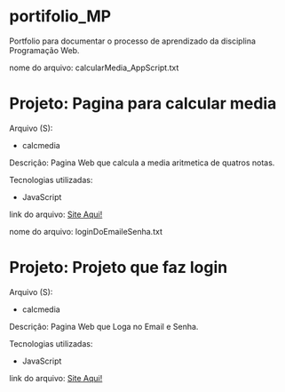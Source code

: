 # portifolio_MP
Portfolio para documentar o processo de aprendizado da disciplina Programação Web.

nome do arquivo: calcularMedia_AppScript.txt

<h1>Projeto: Pagina para calcular media</h1>

Arquivo (S):
<ul>
  <li>calcmedia</li>
</ul>  

Descriçâo:  Pagina Web que calcula a media aritmetica de quatros notas.

Tecnologias utilizadas:

<ul>
  <li>JavaScript</li>
</ul>
link do arquivo: <a href = "https://script.google.com/macros/s/AKfycby_8twYY5vIfYp4WKw1iIJTRcYHgC1oNa_1yj55-OMj4UHgUROwk9CKMS-bOu1-g5fBAQ/exec" > Site Aqui!</a>

nome do arquivo: loginDoEmaileSenha.txt

<h1>Projeto: Projeto que faz login </h1>

Arquivo (S):
<ul>
  <li>calcmedia</li>
</ul>  

Descriçâo:  Pagina Web que Loga no Email e Senha.

Tecnologias utilizadas:

<ul>
  <li>JavaScript</li>
</ul>
link do arquivo: <a href = "https://script.google.com/macros/s/AKfycbzxw0mR6v7OTgXI_-eiZJ3VvhPYkgmJkOttBNQd9-wWtW56Qx8uR_QrYci_Ohdq3zY/exec" > Site Aqui!</a>



